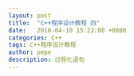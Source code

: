 ```yaml
---
layout: post
title:  "C++程序设计教程 四"
date:   2018-04-10 15:22:00 +0800
categories: C++
tags: C++程序设计教程
author: pepe
description: 过程化语句
---
```























